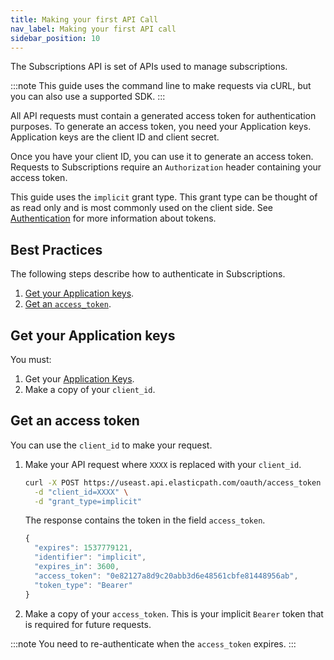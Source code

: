 ```yaml
---
title: Making your first API Call
nav_label: Making your first API call
sidebar_position: 10
---
```


The Subscriptions API is set of APIs used to manage subscriptions. 

:::note
This guide uses the command line to make requests via cURL, but you can also use a supported SDK.
:::

All API requests must contain a generated access token for authentication purposes. To generate an access token, you need your Application keys. Application keys are the client ID and client secret.

Once you have your client ID, you can use it to generate an access token. Requests to Subscriptions require an `Authorization` header containing your access token. 

This guide uses the `implicit` grant type. This grant type can be thought of as read only and is most commonly used on the client side. See [Authentication](../docs/commerce-cloud/authentication/overview) for more information about tokens.

## Best Practices

The following steps describe how to authenticate in Subscriptions.

1. [Get your Application keys](#get-your-api-keys).
2. [Get an `access_token`](#get-an-access-token). 

## Get your Application keys

You must: 

1. Get your [Application Keys](../docs/commerce-cloud/authentication/application-keys/application-keys-cm). 
2. Make a copy of your `client_id`.

## Get an access token

You can use the `client_id` to make your request.

1. Make your API request where `XXXX` is replaced with your `client_id`.

    ```sh
    curl -X POST https://useast.api.elasticpath.com/oauth/access_token \
      -d "client_id=XXXX" \
      -d "grant_type=implicit"
    ```

    The response contains the token in the field `access_token`.

    ```javascript
    {
      "expires": 1537779121,
      "identifier": "implicit",
      "expires_in": 3600,
      "access_token": "0e82127a8d9c20abb3d6e48561cbfe81448956ab",
      "token_type": "Bearer"
    }
    ```

2. Make a copy of your `access_token`. This is your implicit `Bearer` token that is required for future requests.

:::note
You need to re-authenticate when the `access_token` expires.
:::
